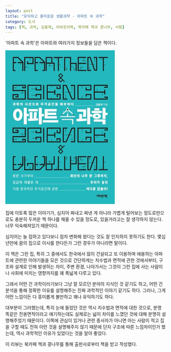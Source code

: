 ```yaml
---
layout: post
title: "유익하고 흥미로운 생활과학 - 아파트 속 과학"
category: 도서
tags: [책, 과학, 김홍재, 어바웃어북, 북카페 책과 콩나무, 서평]
---
```


'아파트 속 과학'은
아파트와 여러가지 정보들을 담은 책이다.

![표지](/images/book/apartment-and-science-book-h480.jpg)

집에 이토록 많은 이야기가,
심지어 짜내고 짜낸 게 아니라 가볍게 털어보는 정도로만으로도 충분히 두꺼운 책 하나를 채울 수 있을 정도로,
있을거라고는 잘 생각하지 않는다.
너무 익숙해져있기 때문이다.

심지어는 늘 접하고 있다보니 점차 변화해 왔다는 것도 잘 인지하지 못하기도 한다.
몇십년만에 꿈의 집으로 이사를 한다든가 그런 경우가 아니라면 말이다.

이 책은 그런 집, 특히 그 중에서도 한국에서 많이 건설되고 또 이용하며 애용하는 아파트에 관련한 이야기들을 모은 것으로
간단하게는 치수법과 면적에 관한 것에서부터,
구조와 설계로 인해 발생하는 차이,
주변 환경,
나아가서는 그것이 그런 집에 사는 사람이나 사회에 미치는 영향까지를
꽤 폭넓게 다루고 있다.

그래서 어떤 건 과학이라기보다 그냥 잘 모르던 분야의 지식인 것 같기도 하고,
어떤 건 분석을 통해 정확한 이유를 설명해주는 진짜 과학적인 이야기 같기도 하다.
그러나, 그게 어떤 느낌이든 다 흥미롭게 볼만하고 꽤나 유익하기도 하다.

대부분이 그러했는데,
특히 눈에 들었던 것은 역시 치수법과 면적에 대한 것으로,
분명 똑같은 전용면적이라고 얘기하는데도 실제로는 넓이 차이를 느꼈던 것에 대해 분명히 설명해주었기 때문이다.
이쪽에 관심이 있거나 관련 종사자가 아니면 아는 사람이 적고
집을 구할 때도 전혀 이런 것을 설명해주지 않기 때문에
단지 구조에 따른 느낌차이인가 했는데,
역시 과학적인 이유가 있었다는 것을 알아 좋았다.



<div class="im im-info">
이 리뷰는 북카페 책과 콩나무를 통해 출판사로부터 책을 받고 작성했다.
</div>
